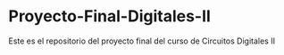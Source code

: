 # Proyecto-Final-Digitales-II
Este es el repositorio del proyecto final del curso de Circuitos Digitales II

